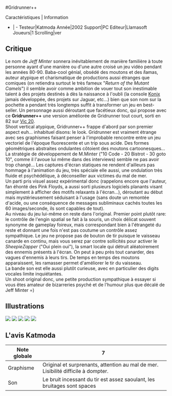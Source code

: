 #Gridrunner++

Caractéristiques | Information
- | -
Testeur|Katmoda
Année|2002
Support|PC
Editeur|Llamasoft
Joueurs|1
Scrolling|ver

## Critique
Le nom de <i>Jeff Minter</i> sonnera inévitablement de manière familière à toute personne ayant d'une manière ou d'une autre croisé un jeu vidéo pendant les années 80-90. Baba-cool génial, obsédé des moutons et des <i>l</i>lamas, auteur atypique et charismatique de productions aussi étranges que comiques (on retiendra surtout le très fameux "<i>Return of the Mutant Camels</i>") il semble avoir comme ambition de vouer tout son inestimable talent à des projets destinés à dès la naissance à l'oubli (la console <a href="http://www.gamegrid.de/bilder/konix.jpg" target="_blank">Konix</a> jamais développée, des projets sur Jaguar, etc...) bien que son nom sur la pochette a pendant très longtemps suffit à transformer un jeu en best-seller. Un personnage aussi déroutant que facétieux donc, qui propose avec ce <b>Gridrunner++</b> une version améliorée de Gridrunner tout court, sorti en 82 sur <a href="http://www.vic20.net/" target="_blank">Vic 20</a>.<br/>Shoot vertical atypique, Gridrunner++ frappe d'abord par son premier aspect euh... inhabituel disons: le look. Gridrunner est vraiment étrange avec ses graphismes faisant penser à l'improbable rencontre entre un jeu vectoriel de l'époque fluorescente et un trip sous acide. Des formes géométriques abstraites ondulantes côtoient des moutons cartoonesques... La stratégie de développement de M.Minter ("10 Code - 20 Bistrot - 30 goto 10", comme il l'avoue lui même dans des interviews) semble ne pas avoir trop changé... Les captures d'écran statiques ne rendent d'ailleurs pas hommage à l'animation du jeu, très spéciale elle aussi, une ondulation très fluide et psychédélique, à déconseiller aux victimes du mal de mer.<br/>Un parti pris visuel assez expérimental donc (rappelons encore que l'auteur, fan éhonté des Pink Floyds, a aussi sorti plusieurs logiciels planants visant simplement à afficher des motifs relaxants à l'écran...), déroutant au début mais mystérieusement séduisant à l'usage (sans doute un remontée d'acide, ou une conséquence de messages subliminaux cachés toutes les 60 images/seconde, ils sont capables de tout).<br/>Au niveau du jeu lui-même on reste dans l'original. Premier point plutôt rare: le contrôle de l'engin spatial se fait à la souris, un choix délicat souvent synonyme de gameplay foireux, mais correspondant bien à l'étrangeté du reste et donnant une fois n'est pas coutume un contrôle assez sympathique. Le jeu ne propose pas de bouton de tir puisque le vaisseau canarde en continu, mais vous serez par contre sollicités pour activer le <i>SheepieZapper</i> ("Oui plein oui"), la smart locale qui détruit aléatoirement des ennemis présents à l'écran. On peut à peu près tout canarder, des vagues d'ennemis à leurs tirs. De temps en temps des moutons apparaissent, les ramasser permet d'améliorer le tir du vaisseau.<br/>La bande son est elle aussi plutôt curieuse, avec en particulier des digits vocales limite inquiétantes.<br/>Un shoot original donc, une petite production sympathique à essayer si vous êtes amateur de bizarreries psyché et de l'humour plus que décalé de Jeff Minter =)

## Illustrations
![](http://www.shmup.com/images/thumbs/img_fiche_1_511.jpg)
![](http://www.shmup.com/images/thumbs/img_fiche_2_511.jpg)
![](http://www.shmup.com/images/thumbs/img_fiche_3_511.jpg)
![](http://www.shmup.com/images/thumbs/)
![](http://www.shmup.com/images/thumbs/)

## L'avis Katmoda
Note globale|7
-|-
Graphisme|Original et surprenants, attention au mal de mer. Lisibilité difficile à dompter.
Son|Le bruit incessant du tir est assez saoulant, les bruitages sont spaces
